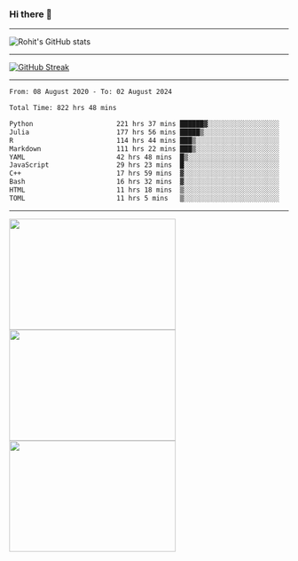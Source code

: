 ### Hi there 👋

<hr/>

![Rohit's GitHub stats](https://github-readme-stats.vercel.app/api?username=RohitRathore1&show_icons=true&theme=transparent)

<hr/>

[![GitHub Streak](http://github-readme-streak-stats.herokuapp.com?user=RohitRathore1&theme=dark&mode=weekly)](https://git.io/streak-stats)

<hr/>

<!--START_SECTION:waka-->

```txt
From: 08 August 2020 - To: 02 August 2024

Total Time: 822 hrs 48 mins

Python                     221 hrs 37 mins ██████▓░░░░░░░░░░░░░░░░░░   26.93 %
Julia                      177 hrs 56 mins █████▒░░░░░░░░░░░░░░░░░░░   21.63 %
R                          114 hrs 44 mins ███▒░░░░░░░░░░░░░░░░░░░░░   13.95 %
Markdown                   111 hrs 22 mins ███▒░░░░░░░░░░░░░░░░░░░░░   13.54 %
YAML                       42 hrs 48 mins  █▒░░░░░░░░░░░░░░░░░░░░░░░   05.20 %
JavaScript                 29 hrs 23 mins  █░░░░░░░░░░░░░░░░░░░░░░░░   03.57 %
C++                        17 hrs 59 mins  ▓░░░░░░░░░░░░░░░░░░░░░░░░   02.19 %
Bash                       16 hrs 32 mins  ▓░░░░░░░░░░░░░░░░░░░░░░░░   02.01 %
HTML                       11 hrs 18 mins  ▒░░░░░░░░░░░░░░░░░░░░░░░░   01.37 %
TOML                       11 hrs 5 mins   ▒░░░░░░░░░░░░░░░░░░░░░░░░   01.35 %
```

<!--END_SECTION:waka-->

<hr/>

<p>
  <img src="https://wakatime.com/share/@TeAmp0is0N/0205e68a-e5ed-48bf-b870-3c94c1fa77d3.svg" width="300" height="200">
  <img src="https://wakatime.com/share/@TeAmp0is0N/3935ee43-08a3-493e-8b95-60c1f9204b15.svg" width="300" height="200">
  <img src="https://wakatime.com/share/@TeAmp0is0N/8717aacc-7340-44e0-abb1-987dc9823fcd.svg" width="300" height="200">
</p>




